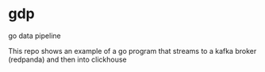 # gdp
go data pipeline

This repo shows an example of a go program that streams to a kafka broker (redpanda) and then into clickhouse

